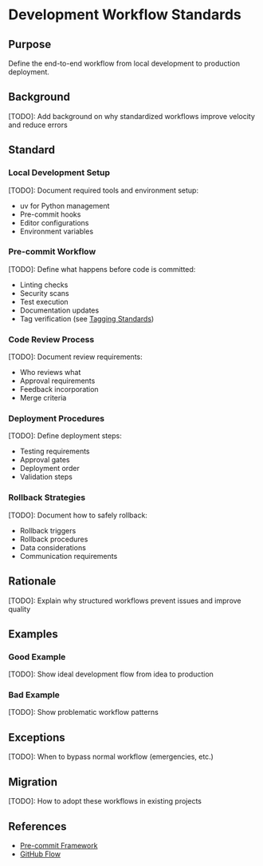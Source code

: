 # Development Workflow Standards

## Purpose
Define the end-to-end workflow from local development to production deployment.

## Background
[TODO]: Add background on why standardized workflows improve velocity and reduce errors

## Standard

### Local Development Setup
[TODO]: Document required tools and environment setup:
- uv for Python management
- Pre-commit hooks
- Editor configurations
- Environment variables

### Pre-commit Workflow
[TODO]: Define what happens before code is committed:
- Linting checks
- Security scans
- Test execution
- Documentation updates
- Tag verification (see [Tagging Standards](./documentation-standards.md#tagging-standards))

### Code Review Process
[TODO]: Document review requirements:
- Who reviews what
- Approval requirements
- Feedback incorporation
- Merge criteria

### Deployment Procedures
[TODO]: Define deployment steps:
- Testing requirements
- Approval gates
- Deployment order
- Validation steps

### Rollback Strategies
[TODO]: Document how to safely rollback:
- Rollback triggers
- Rollback procedures
- Data considerations
- Communication requirements

## Rationale
[TODO]: Explain why structured workflows prevent issues and improve quality

## Examples

### Good Example
[TODO]: Show ideal development flow from idea to production

### Bad Example
[TODO]: Show problematic workflow patterns

## Exceptions
[TODO]: When to bypass normal workflow (emergencies, etc.)

## Migration
[TODO]: How to adopt these workflows in existing projects

## References
- [Pre-commit Framework](https://pre-commit.com/)
- [GitHub Flow](https://guides.github.com/introduction/flow/)